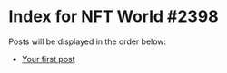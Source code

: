 # Index for NFT World #2398
Posts will be displayed in the order below:

- [Your first post](./001-first.md)

